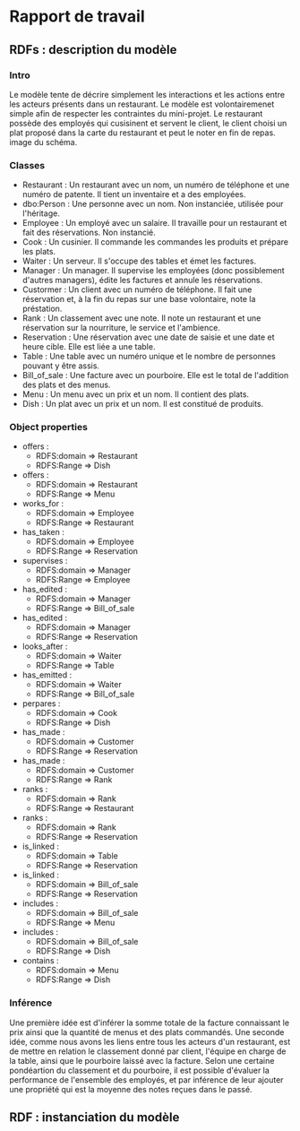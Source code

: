 # Rapport de travail
## RDFs : description du modèle
### Intro
Le modèle tente de décrire simplement les interactions et les actions entre les acteurs présents dans un restaurant. 
Le modèle est volontairemenet simple afin de respecter les contraintes du mini-projet. Le restaurant possède des employés qui cusisinent et servent le client, le client choisi un plat proposé dans la carte du restaurant et peut le noter en fin de repas. 
image du schéma. 
### Classes
* Restaurant : Un restaurant avec un nom, un numéro de téléphone et une numéro de patente. Il tient un inventaire et a des employées.
* dbo:Person : Une personne avec un nom. Non instanciée, utilisée pour l'héritage.
* Employee : Un employé avec un salaire. Il travaille pour un restaurant et fait des réservations. Non instancié.
* Cook : Un cusinier. Il commande les commandes les produits et prépare les plats.
* Waiter : Un serveur. Il s'occupe des tables et émet les factures.
* Manager : Un manager. Il supervise les employées (donc possiblement d'autres managers), édite les factures et annule les réservations.
* Custormer : Un client avec un numéro de téléphone. Il fait une réservation et, à la fin du repas sur une base volontaire, note la préstation.
* Rank : Un classement avec une note. Il note un restaurant et une réservation sur la nourriture, le service et l'ambience. 
* Reservation : Une réservation avec une date de saisie et une date et heure cible. Elle est liée a une table.
* Table : Une table avec un numéro unique et le nombre de personnes pouvant y être assis. 
* Bill_of_sale : Une facture avec un pourboire. Elle est le total de l'addition des plats et des menus.
* Menu : Un menu avec un prix et un nom. Il contient des plats.
* Dish : Un plat avec un prix et un nom. Il est constitué de produits.
### Object properties
* offers :
    * RDFS:domain => Restaurant
    * RDFS:Range => Dish
* offers :
    * RDFS:domain => Restaurant
    * RDFS:Range => Menu
* works_for :
    * RDFS:domain => Employee
    * RDFS:Range => Restaurant
* has_taken :
    * RDFS:domain => Employee
    * RDFS:Range => Reservation
* supervises :
    * RDFS:domain => Manager
    * RDFS:Range => Employee
* has_edited :
    * RDFS:domain => Manager
    * RDFS:Range => Bill_of_sale
* has_edited :
    * RDFS:domain => Manager
    * RDFS:Range => Reservation
* looks_after :
    * RDFS:domain => Waiter
    * RDFS:Range => Table
* has_emitted :
    * RDFS:domain => Waiter
    * RDFS:Range => Bill_of_sale
* perpares :
    * RDFS:domain => Cook
    * RDFS:Range => Dish
* has_made :
    * RDFS:domain => Customer
    * RDFS:Range => Reservation
* has_made :
    * RDFS:domain => Customer
    * RDFS:Range => Rank
* ranks :
    * RDFS:domain => Rank
    * RDFS:Range => Restaurant
* ranks :
    * RDFS:domain => Rank
    * RDFS:Range => Reservation
* is_linked :
    * RDFS:domain => Table
    * RDFS:Range => Reservation
* is_linked :
    * RDFS:domain => Bill_of_sale
    * RDFS:Range => Reservation
* includes :
    * RDFS:domain => Bill_of_sale
    * RDFS:Range => Menu
* includes :
    * RDFS:domain => Bill_of_sale
    * RDFS:Range => Dish
* contains :
    * RDFS:domain => Menu
    * RDFS:Range => Dish
### Inférence
Une première idée est d'inférer la somme totale de la facture connaissant le prix ainsi que la quantité de menus et des plats commandés. 
Une seconde idée, comme nous avons les liens entre tous les acteurs d'un restaurant, est de mettre en relation le classement donné par client, l'équipe en charge de la table, ainsi que le pourboire laissé avec la facture. Selon une certaine pondéartion du classement et du pourboire, il est possible d'évaluer la performance de l'ensemble des employés, et par inférence de leur ajouter une propriété qui est la moyenne des notes reçues dans le passé.
## RDF : instanciation du modèle
